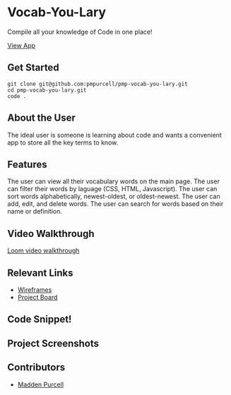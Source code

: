 # Vocab-You-Lary

Compile all your knowledge of Code in one place!

[View App](https://pmp-bear-watcher.netlify.app/)

## Get Started 

    git clone git@github.com:pmpurcell/pmp-vocab-you-lary.git
    cd pmp-vocab-you-lary.git
    code .

## About the User
The ideal user is someone is learning about code and wants a convenient app to store all the key terms to know.

## Features
The user can view all their vocabulary words on the main page.
The user can filter their words by laguage (CSS, HTML, Javascript).
The user can sort words alphabetically, newest-oldest, or oldest-newest.
The user can add, edit, and delete words.
The user can search for words based on their name or definition.

## Video Walkthrough
[Loom video walkthrough](https://www.loom.com/share/4e8ff35743de4f9cbc51489f96b044fc)


## Relevant Links <!-- Link to all the things that are required outside of the ones that have their own section -->
- [Wireframes](https://docs.google.com/presentation/d/1nCjP-G1AxMt7mb86jRQBssBX7lvgm45AL92hsEEiQWE/edit#slide=id.p)
- [Project Board](https://github.com/pmpurcell/pmp-vocab-you-lary/projects/1)

## Code Snippet!

## Project Screenshots

## Contributors
- [Madden Purcell](https://github.com/pmpurcell)